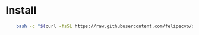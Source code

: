 Install
=======

```sh
    bash -c "$(curl -fsSL https://raw.githubusercontent.com/felipecvo/dotfiles/master/setup.sh)"
```
